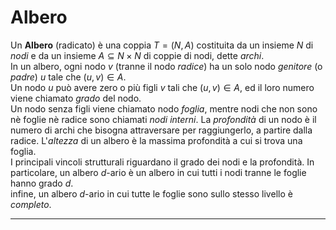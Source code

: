 # Albero #
Un **Albero** (radicato) è una coppia $T = (N, A)$ costituita da un insieme $N$ di _nodi_ e da un insieme $A \subseteq N \times N$ di coppie di nodi, dette _archi_.<br />
In un albero, ogni nodo $v$ (tranne il nodo _radice_) ha un solo nodo _genitore_ (o _padre_) $u$ tale che $(u, v) \in A$.<br />
Un nodo $u$ può avere zero o più figli $v$ tali che $(u, v) \in A$, ed il  loro numero viene chiamato _grado_ del nodo.<br />
Un nodo senza figli viene chiamato nodo _foglia_, mentre nodi che non sono nè foglie nè radice sono chiamati _nodi interni_. La _profondità_ di un nodo è il numero di archi che bisogna attraversare per raggiungerlo, a partire dalla radice. L'_altezza_ di un albero è la massima profondità a cui si trova una foglia.<br />
I principali vincoli strutturali riguardano il grado dei nodi e la profondità. In particolare, un albero $d$-ario è un albero in cui tutti i nodi tranne le foglie hanno grado $d$.<br />
infine, un albero $d$-ario in cui tutte le foglie sono sullo stesso livello è _completo_.<br />

------------------------------------------------------------